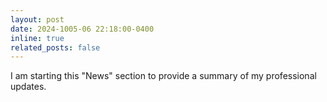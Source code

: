 ```yaml
---
layout: post
date: 2024-1005-06 22:18:00-0400
inline: true
related_posts: false
---
```


I am starting this "News" section to provide a summary of my professional updates.